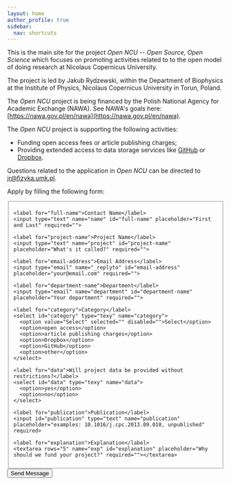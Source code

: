 ```yaml
---
layout: home
author_profile: true
sidebar:
  nav: shortcuts
---
```

This is the main site for the project *Open NCU -- Open Source, Open Science*
which focuses on promoting activities related to to the open model of doing 
research at Nicolaus Copernicus University.

The project is led by Jakub Rydzewski, within the Department of Biophysics 
at the Institute of Physics, Nicolaus Copernicus University in Torun, Poland.

The *Open NCU* project is being financed by the Polish National Agency for
Academic Exchange (NAWA). See NAWA's goals here: 
[https://nawa.gov.pl/en/nawa](https://nawa.gov.pl/en/nawa).

The *Open NCU* project is supporting the following activities:
* Funding open access fees or article publishing charges;
* Providing extended access to data storage services like 
  [GitHub](https://github.com) or [Dropbox](https://dropbox.com).

Questions related to the application in *Open NCU* can be directed to 
<jr@fizyka.umk.pl>. 

Apply by filling the following form:
<form id="fs-frm" name="open-ncu-form" accept-charset="utf-8" action="https://formspree.io/xyygvnbv" method="post">
  <fieldset id="fs-frm-inputs">

    <label for="full-name">Contact Name</label>
    <input type="text" name="name" id="full-name" placeholder="First and Last" required="">

    <label for="project-name">Project Name</label>
    <input type="text" name="project" id="project-name" placeholder="What's it called?" required="">

    <label for="email-address">Email Address</label>
    <input type="email" name="_replyto" id="email-address" placeholder="your@email.com" required="">

    <label for="department-name">Department</label>
    <input type="email" name="department" id="department-name" placeholder="Your department" required="">

    <label for="category">Category</label>
    <select id="category" type="texy" name="category">
      <option value="Select" selected="" disabled="">Select</option>
      <option>open access</option>
      <option>article publishing charges</option>
      <option>Dropbox</option>
      <option>GitHub</option>
      <option>other</option>
    </select> 

    <label for="data">Will project data be provided without restrictions?</label>
    <select id="data" type="texy" name="data">
      <option>yes</option>
      <option>no</option>
    </select>
    
    <label for="publication">Publication</label>
    <input id="publication" type="text" name="publication" placeholder="examples: 10.1016/j.cpc.2013.09.018, unpublished" required>

    <label for="explanation">Explanation</label>
    <textarea rows="5" name="exp" id="explanation" placeholder="Why should we fund your project?" required=""></textarea>

  <input type="hidden" name="_subject" id="email-subject" value="Open-NCU Form Submission">

  </fieldset>

  <input type="submit" value="Send Message">
</form>
